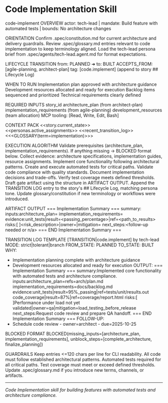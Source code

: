 # Code Implementation Skill

code-implement
OVERVIEW
actor: tech-lead | mandate: Build feature with automated tests | bounds: No architecture changes

ORIENTATION
Confirm .spec/constitution.md for current architecture and delivery guardrails.
Review .spec/glossary.md entries relevant to code implementation to keep terminology aligned.
Load the tech-lead persona brief from .spec/agents/tech-lead.agent.md for format expectations.

LIFECYCLE TRANSITION
from: PLANNED ➜ to: BUILT
ACCEPTS_FROM: [agile-planning, architect-plan]
tag: [code.implement] (append to story ## Lifecycle Log)

WHEN TO RUN
Implementation plan approved with architecture guidance
Development resources allocated and ready for execution
Backlog items sequenced and prioritized
Technical requirements clearly defined

REQUIRED INPUTS
story_id
architecture_plan (from architect-plan)
implementation_requirements (from agile-planning)
development_resources (team allocation)
MCP tooling: [Read, Write, Edit, Bash]

CONTEXT PACK
<<story.current_state>>
<<personas.active_assignments>>
<<recent_transition_log>>
<<<GLOSSARY(term=implementation)>>>

EXECUTION ALGORITHM
Validate prerequisites (architecture_plan, implementation_requirements). If anything missing → BLOCKED format below.
Collect evidence: architecture specifications, implementation guides, resource assignments.
Implement core functionality following architectural patterns.
Create and execute automated tests for critical paths.
Validate code compliance with quality standards.
Document implementation decisions and trade-offs.
Verify test coverage meets defined thresholds.
Draft gate artifact using the structure in ARTIFACT OUTPUT.
Append the TRANSITION LOG entry to the story's ## Lifecycle Log, matching persona tone.
Update glossary/constitution if new terminology or workflows were introduced.

ARTIFACT OUTPUT
=== Implementation Summary ===
summary:<concise summary of implementation completion and test results>
inputs:architecture_plan=<ref> implementation_requirements=<ref>
evidence:unit_tests|result=<passing_percentage>|ref=<path_to_results>
risks:[ ]<risk_description>|owner=<persona>|mitigation=<action>
next_steps:<follow-up needed or n/a>
=== END Implementation Summary ===

TRANSITION LOG TEMPLATE
[TRANSITION|code.implement] by tech-lead
MODE: strict|tolerant|branch
FROM_STATE: PLANNED
TO_STATE: BUILT
WHY:
- Implementation planning complete with architecture guidance
- Development resources allocated and ready for execution
OUTPUT:
=== Implementation Summary ===
summary:Implemented core functionality with automated tests and architecture compliance.
inputs:architecture_plan=refs=arch/plan.md implementation_requirements=docs/backlog.md
evidence:unit_tests|result=95%_passing|ref=tests/unit/results.out code_coverage|result=87%|ref=coverage/report.html
risks:[ ]Performance under load not yet validated|owner=qa|mitigation=load_testing_before_release
next_steps:Request code review and prepare QA handoff.
=== END Implementation Summary ===
FOLLOW-UP:
- Schedule code review - owner=architect - due=2025-10-25

BLOCKED FORMAT
BLOCKED(missing_inputs=[architecture_plan, implementation_requirements], unblock_steps=[complete_architecture, finalize_planning])

GUARDRAILS
Keep entries <=120 chars per line for CLI readability.
All code must follow established architectural patterns.
Automated tests required for all critical paths.
Test coverage must meet or exceed defined thresholds.
Update .spec/glossary.md if you introduce new terms, channels, or artifacts.

---

*Code Implementation skill for building features with automated tests and architecture compliance.*
